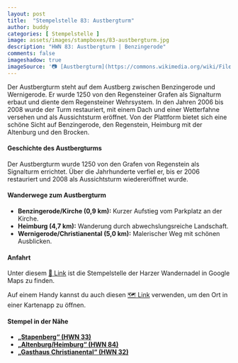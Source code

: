 ```yaml
---
layout: post
title:  "Stempelstelle 83: Austbergturm"
author: buddy
categories: [ Stempelstelle ]
image: assets/images/stampboxes/83-austbergturm.jpg
description: "HWN 83: Austbergturm | Benzingerode"
comments: false
imageshadow: true
imageSource: '📷 [Austbergturm](https://commons.wikimedia.org/wiki/File:Austbergturm.jpg) von <a href="//commons.wikimedia.org/wiki/User:B.Thomas95" title="User:B.Thomas95">Thomas Binder</a> unter Lizenz [CC BY-SA 4.0](https://creativecommons.org/licenses/by-sa/4.0)'
---
```


Der Austbergturm steht auf dem Austberg zwischen Benzingerode und Wernigerode. Er wurde 1250 von den Regensteiner Grafen als Signalturm erbaut und diente dem Regensteiner Wehrsystem. In den Jahren 2006 bis 2008 wurde der Turm restauriert, mit einem Dach und einer Wetterfahne versehen und als Aussichtsturm eröffnet. Von der Plattform bietet sich eine schöne Sicht auf Benzingerode, den Regenstein, Heimburg mit der Altenburg und den Brocken.

#### Geschichte des Austbergturms

Der Austbergturm wurde 1250 von den Grafen von Regenstein als Signalturm errichtet. Über die Jahrhunderte verfiel er, bis er 2006 restauriert und 2008 als Aussichtsturm wiedereröffnet wurde.

#### Wanderwege zum Austbergturm

- **Benzingerode/Kirche (0,9 km):** Kurzer Aufstieg vom Parkplatz an der Kirche.
- **Heimburg (4,7 km):** Wanderung durch abwechslungsreiche Landschaft.
- **Wernigerode/Christianental (5,0 km):** Malerischer Weg mit schönen Ausblicken.

#### Anfahrt

Unter diesem [📍 Link](https://www.google.com/maps/dir/?api=1&origin=&destination=51.83771%2C%2010.85929) ist die Stempelstelle der Harzer Wandernadel in Google Maps zu finden.

<div class="android-only">
  Auf einem Handy kannst du auch diesen 
  <a href="geo:51.83771,10.85929">🗺️ Link</a> 
  verwenden, um den Ort in einer Kartenapp zu öffnen.
  <p></p>
</div>

#### Stempel in der Nähe

- [**„Stapenberg“ (HWN 33)**](/stempelstelle-033-stapenberg)
- [**„Altenburg/Heimburg“ (HWN 84)**](/stempelstelle-084-altenburg-bei-heimburg)
- [**„Gasthaus Christianental“ (HWN 32)**](/stempelstelle-032-gasthaus-christianental)
